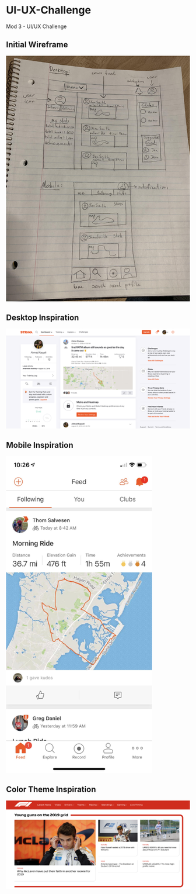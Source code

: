 # UI-UX-Challenge
Mod 3 - UI/UX Challenge

## Initial Wireframe
<img src="https://github.com/christopherchateau/UI-UX-Challenge/blob/master/assets/imgs/wireframe.jpg" alt="drawing" width="700"/>

## Desktop Inspiration
<img src="https://github.com/christopherchateau/UI-UX-Challenge/blob/master/assets/imgs/Screen%20Shot%202018-10-16%20at%2010.27.35%20AM.png" alt="drawing" width="700"/>

## Mobile Inspiration
<img src="https://github.com/christopherchateau/UI-UX-Challenge/blob/master/assets/imgs/mobile-view.jpg" alt="drawing" width="400"/>

## Color Theme Inspiration
<img src="https://github.com/christopherchateau/UI-UX-Challenge/blob/master/assets/imgs/color-inspiration.png?raw=true" alt="drawing" width="600"/>
